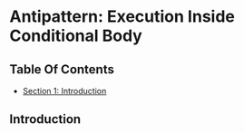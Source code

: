
# Antipattern: Execution Inside Conditional Body #

## Table Of Contents ##

- [Section 1: Introduction](#user-content-introduction)

## Introduction ##

    

    